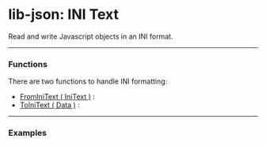<!-- guides/ini-text.md -->

# lib-json: INI Text


Read and write Javascript objects in an INI format.


---------------------------------------------------------------------


### Functions


There are two functions to handle INI formatting:

- [FromIniText ( IniText )](api/FromIniText.md) :
- [ToIniText ( Data )](api/ToIniText.md) :


---------------------------------------------------------------------


### Examples


